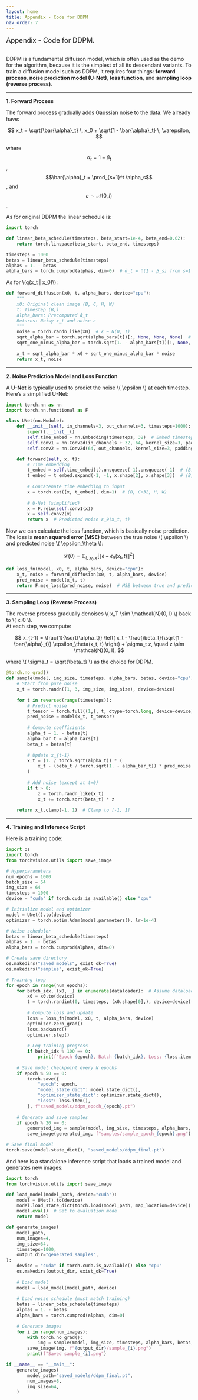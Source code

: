 ```yaml
---
layout: home
title: Appendix - Code for DDPM
nav_order: 7
---
```


<head>
  <title>A Preliminary Mathematical Exegesis of Diffusion Models</title>
  <meta name="description" content="An in-depth mathematical analysis of diffusion models in machine learning.">
  <meta name="keywords" content="diffusion models, mathematics, machine learning, exegesis">
  <meta name="author" content="Shuyue Wang">
  <!-- Open Graph (for social sharing) -->
  <meta property="og:title" content="A Preliminary Mathematical Exegesis of Diffusion Models">
  <meta property="og:description" content="An in-depth mathematical analysis of diffusion models in machine learning.">
  <meta property="og:url" content="https://shuyuew1991.github.io/A-Preliminary-Mathematical-Exegesis-of-Diffusion-Models/">
  <meta property="og:type" content="website">
</head>

<script src="https://cdn.jsdelivr.net/npm/mathjax@3/es5/tex-mml-chtml.js" async></script>

<div style="text-align: left; font-size: 1.3em;">
Appendix - Code for DDPM.
</div>
<br>


DDPM is a fundamental diffuison model, which is often used as the demo for the algorithm, because it is the simplest of all its descendant variants.
To train a diffusion model such as DDPM, it requires four things: **forward process**, **noise prediction model (U-Net)**, **loss function**, and **sampling loop (reverse process)**. 


---


**1. Forward Process**

The forward process gradually adds Gaussian noise to the data.
We already have:  

$$
x_t = \sqrt{\bar{\alpha}_t} \, x_0 + \sqrt{1 - \bar{\alpha}_t} \, \varepsilon,
$$

where $$\alpha_t = 1 - \beta_t$$, $$\bar{\alpha}_t = \prod_{s=1}^t \alpha_s$$, and $$\varepsilon \sim \mathcal{N}(0, I)$$.


As for original DDPM the linear schedule is:

```python
import torch

def linear_beta_schedule(timesteps, beta_start=1e-4, beta_end=0.02):
    return torch.linspace(beta_start, beta_end, timesteps)

timesteps = 1000
betas = linear_beta_schedule(timesteps)
alphas = 1. - betas
alpha_bars = torch.cumprod(alphas, dim=0)  # ᾱ_t = ∏(1 - β_s) from s=1 to t
```


As for \\(q(x_t | x_0)\\):
```python
def forward_diffusion(x0, t, alpha_bars, device="cpu"):
    """
    x0: Original clean image (B, C, H, W)
    t: Timestep (B,)
    alpha_bars: Precomputed ᾱ_t
    Returns: Noisy x_t and noise ε
    """
    noise = torch.randn_like(x0)  # ε ~ N(0, I)
    sqrt_alpha_bar = torch.sqrt(alpha_bars[t])[:, None, None, None]  # (B, 1, 1, 1)
    sqrt_one_minus_alpha_bar = torch.sqrt(1. - alpha_bars[t])[:, None, None, None]
    
    x_t = sqrt_alpha_bar * x0 + sqrt_one_minus_alpha_bar * noise
    return x_t, noise
```


---


**2. Noise Prediction Model and Loss Function**

A **U-Net** is typically used to predict the noise \\( \epsilon \\) at each timestep.  
Here’s a simplified U-Net:

```python
import torch.nn as nn
import torch.nn.functional as F

class UNet(nn.Module):
    def __init__(self, in_channels=3, out_channels=3, timesteps=1000):
        super().__init__()
        self.time_embed = nn.Embedding(timesteps, 32)  # Embed timestep
        self.conv1 = nn.Conv2d(in_channels + 32, 64, kernel_size=3, padding=1)  # Concatenate time embedding
        self.conv2 = nn.Conv2d(64, out_channels, kernel_size=3, padding=1)

    def forward(self, x, t):
        # Time embedding
        t_embed = self.time_embed(t).unsqueeze(-1).unsqueeze(-1)  # (B, 32, 1, 1)
        t_embed = t_embed.expand(-1, -1, x.shape[2], x.shape[3])  # (B, 32, H, W)
        
        # Concatenate time embedding to input
        x = torch.cat([x, t_embed], dim=1)  # (B, C+32, H, W)
        
        # U-Net (simplified)
        x = F.relu(self.conv1(x))
        x = self.conv2(x)
        return x  # Predicted noise ε_θ(x_t, t)
```


Now we can calculate the loss function, which is basically noise prediction.
The loss is **mean squared error (MSE)** between the true noise \\( \epsilon \\) and predicted noise \\( \epsilon_\theta \\):  

$$
\mathcal{L}(\theta) = \mathbb{E}_{t, x_0, \epsilon} \left[ \| \epsilon - \epsilon_\theta(x_t, t) \|^2 \right]
$$

```python
def loss_fn(model, x0, t, alpha_bars, device="cpu"):
    x_t, noise = forward_diffusion(x0, t, alpha_bars, device)
    pred_noise = model(x_t, t)
    return F.mse_loss(pred_noise, noise)  # MSE between true and predicted noise
```

---

**3. Sampling Loop (Reverse Process)**

The reverse process gradually denoises \\( x_T \sim \mathcal{N}(0, I) \\) back to \\( x_0 \\).  
At each step, we compute:  

$$
x_{t-1} = \frac{1}{\sqrt{\alpha_t}} \left( x_t - \frac{\beta_t}{\sqrt{1 - \bar{\alpha}_t}} \epsilon_\theta(x_t, t) \right) + \sigma_t z, \quad z \sim \mathcal{N}(0, I),
$$  

where \\( \sigma_t = \sqrt{\beta_t} \\) as the choice for DDPM.

```python
@torch.no_grad()
def sample(model, img_size, timesteps, alpha_bars, betas, device="cpu"):
    # Start from pure noise
    x_t = torch.randn((1, 3, img_size, img_size), device=device)
    
    for t in reversed(range(timesteps)):
        # Predict noise
        t_tensor = torch.full((1,), t, dtype=torch.long, device=device)
        pred_noise = model(x_t, t_tensor)
        
        # Compute coefficients
        alpha_t = 1. - betas[t]
        alpha_bar_t = alpha_bars[t]
        beta_t = betas[t]
        
        # Update x_{t-1}
        x_t = (1. / torch.sqrt(alpha_t)) * (
            x_t - (beta_t / torch.sqrt(1. - alpha_bar_t)) * pred_noise
        )
        
        # Add noise (except at t=0)
        if t > 0:
            z = torch.randn_like(x_t)
            x_t += torch.sqrt(beta_t) * z
    
    return x_t.clamp(-1, 1)  # Clamp to [-1, 1]
```

---

**4. Training and Inference Script**

Here is a training code:
```python
import os
import torch
from torchvision.utils import save_image

# Hyperparameters
num_epochs = 1000
batch_size = 64
img_size = 64
timesteps = 1000
device = "cuda" if torch.cuda.is_available() else "cpu"

# Initialize model and optimizer
model = UNet().to(device)
optimizer = torch.optim.Adam(model.parameters(), lr=1e-4)

# Noise scheduler
betas = linear_beta_schedule(timesteps)
alphas = 1. - betas
alpha_bars = torch.cumprod(alphas, dim=0)

# Create save directory
os.makedirs("saved_models", exist_ok=True)
os.makedirs("samples", exist_ok=True)

# Training loop
for epoch in range(num_epochs):
    for batch_idx, (x0, _) in enumerate(dataloader):  # Assume dataloader yields (images, _)
        x0 = x0.to(device)
        t = torch.randint(0, timesteps, (x0.shape[0],), device=device)
        
        # Compute loss and update
        loss = loss_fn(model, x0, t, alpha_bars, device)
        optimizer.zero_grad()
        loss.backward()
        optimizer.step()
        
        # Log training progress
        if batch_idx % 100 == 0:
            print(f"Epoch {epoch}, Batch {batch_idx}, Loss: {loss.item():.4f}")
    
    # Save model checkpoint every N epochs
    if epoch % 50 == 0:
        torch.save({
            "epoch": epoch,
            "model_state_dict": model.state_dict(),
            "optimizer_state_dict": optimizer.state_dict(),
            "loss": loss.item(),
        }, f"saved_models/ddpm_epoch_{epoch}.pt")
    
    # Generate and save samples
    if epoch % 20 == 0:
        generated_img = sample(model, img_size, timesteps, alpha_bars, betas, device)
        save_image(generated_img, f"samples/sample_epoch_{epoch}.png")

# Save final model
torch.save(model.state_dict(), "saved_models/ddpm_final.pt")
```

And here is a standalone inference script that loads a trained model and generates new images:
```python
import torch
from torchvision.utils import save_image

def load_model(model_path, device="cuda"):
    model = UNet().to(device)
    model.load_state_dict(torch.load(model_path, map_location=device))
    model.eval()  # Set to evaluation mode
    return model

def generate_images(
    model_path, 
    num_images=4, 
    img_size=64, 
    timesteps=1000, 
    output_dir="generated_samples",
):
    device = "cuda" if torch.cuda.is_available() else "cpu"
    os.makedirs(output_dir, exist_ok=True)
    
    # Load model
    model = load_model(model_path, device)
    
    # Load noise schedule (must match training)
    betas = linear_beta_schedule(timesteps)
    alphas = 1. - betas
    alpha_bars = torch.cumprod(alphas, dim=0)
    
    # Generate images
    for i in range(num_images):
        with torch.no_grad():
            img = sample(model, img_size, timesteps, alpha_bars, betas, device)
        save_image(img, f"{output_dir}/sample_{i}.png")
        print(f"Saved sample_{i}.png")

if __name__ == "__main__":
    generate_images(
        model_path="saved_models/ddpm_final.pt",
        num_images=8,
        img_size=64,
    )
```


